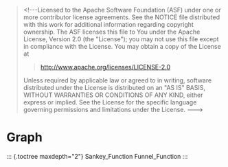 <!--
  ~ Licensed to the Apache Software Foundation (ASF) under one
  ~ or more contributor license agreements.  See the NOTICE file
  ~ distributed with this work for additional information
  ~ regarding copyright ownership.  The ASF licenses this file
  ~ to you under the Apache License, Version 2.0 (the
  ~ "License"); you may not use this file except in compliance
  ~ with the License.  You may obtain a copy of the License at
  ~
  ~   http://www.apache.org/licenses/LICENSE-2.0
  ~
  ~ Unless required by applicable law or agreed to in writing,
  ~ software distributed under the License is distributed on an
  ~ "AS IS" BASIS, WITHOUT WARRANTIES OR CONDITIONS OF ANY
  ~ KIND, either express or implied.  See the License for the
  ~ specific language governing permissions and limitations
  ~ under the License.
-->

> \<!\-\--Licensed to the Apache Software Foundation (ASF) under one or
> more contributor license agreements. See the NOTICE file distributed
> with this work for additional information regarding copyright
> ownership. The ASF licenses this file to You under the Apache License,
> Version 2.0 (the \"License\"); you may not use this file except in
> compliance with the License. You may obtain a copy of the License at
>
> > <http://www.apache.org/licenses/LICENSE-2.0>
>
> Unless required by applicable law or agreed to in writing, software
> distributed under the License is distributed on an \"AS IS\" BASIS,
> WITHOUT WARRANTIES OR CONDITIONS OF ANY KIND, either express or
> implied. See the License for the specific language governing
> permissions and limitations under the License. \-\--\>

# Graph

::: {.toctree maxdepth="2"}
Sankey_Function Funnel_Function
:::
